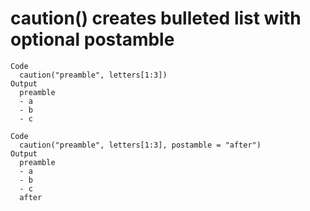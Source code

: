 # caution() creates bulleted list with optional postamble

    Code
      caution("preamble", letters[1:3])
    Output
      preamble
      - a
      - b
      - c
      
    Code
      caution("preamble", letters[1:3], postamble = "after")
    Output
      preamble
      - a
      - b
      - c
      after
      

